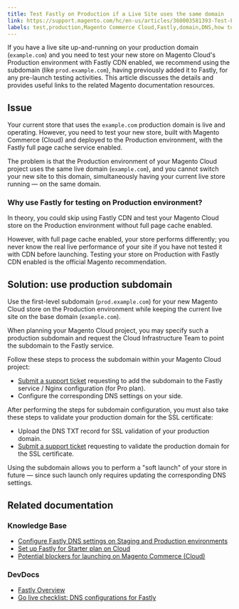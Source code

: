 ```yaml
---
title: Test Fastly on Production if a Live Site uses the same domain
link: https://support.magento.com/hc/en-us/articles/360003581393-Test-Fastly-on-Production-if-a-Live-Site-uses-the-same-domain
labels: test,production,Magento Commerce Cloud,Fastly,domain,DNS,how to
---
```


If you have a live site up-and-running on your production domain (`` example.com ``) and you need to test your new store on Magento Cloud's Production environment with Fastly CDN enabled, we recommend using the subdomain (like `` prod.example.com ``), having previously added it to Fastly, for any pre-launch testing activities. This article discusses the details and provides useful links to the related Magento documentation resources. 

## Issue

Your current store that uses the `` example.com `` production domain is live and operating. However, you need to test your new store, built with Magento Commerce (Cloud) and deployed to the Production environment, with the Fastly full page cache service enabled.

The problem is that the Production environment of your Magento Cloud project uses the same live domain (`` example.com ``), and you cannot switch your new site to this domain, simultaneously having your current live store running — on the same domain.

### Why use Fastly for testing on Production environment?

In theory, you could skip using Fastly CDN and test your Magento Cloud store on the Production environment without full page cache enabled.

However, with full page cache enabled, your store performs differently; you never know the real live performance of your site if you have not tested it with CDN before launching. Testing your store on Production with Fastly CDN enabled is the official Magento recommendation.

## Solution: use production subdomain

Use the first-level subdomain (`` prod.example.com ``) for your new Magento Cloud store on the Production environment while keeping the current live site on the base domain (`` example.com ``).

When planning your Magento Cloud project, you may specify such a production subdomain and request the Cloud Infrastructure Team to point the subdomain to the Fastly service.

Follow these steps to process the subdomain within your Magento Cloud project:

* [Submit a support ticket](https://support.magento.com/hc/en-us/articles/360019088251) requesting to add the subdomain to the Fastly service / Nginx configuration (for Pro plan).
* Configure the corresponding DNS settings on your side.

After performing the steps for subdomain configuration, you must also take these steps to validate your production domain for the SSL certificate:

* Upload the DNS TXT record for SSL validation of your production domain.
* [Submit a support ticket](https://support.magento.com/hc/en-us/articles/360019088251) requesting to validate the production domain for the SSL certificate.

Using the subdomain allows you to perform a "soft launch" of your store in future — since such launch only requires updating the corresponding DNS settings.

## Related documentation

### Knowledge Base

* [Configure Fastly DNS settings on Staging and Production environments](https://support.magento.com/hc/en-us/articles/115004685913)
* [Set up Fastly for Starter plan on Cloud](https://support.magento.com/hc/en-us/articles/360002491773)
* [Potential blockers for launching on Magento Commerce (Cloud)](https://support.magento.com/hc/en-us/articles/115002517274)

### DevDocs

* [Fastly Overview](http://devdocs.magento.com/guides/v2.2/cloud/basic-information/cloud-fastly.html)
* [Go live checklist: DNS configurations for Fastly](http://devdocs.magento.com/guides/v2.2/cloud/live/go-live-checklist.html#dns)